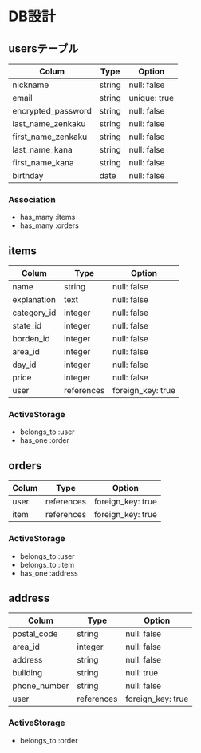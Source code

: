 # DB設計

##  usersテーブル

|     Colum          | Type   | Option       |
| -------------------|--------|--------------| 
| nickname           | string | null: false  |
| email              | string | unique: true |
| encrypted_password | string | null: false  |
| last_name_zenkaku  | string | null: false  |
| first_name_zenkaku | string | null: false  |
| last_name_kana     | string | null: false  |
| first_name_kana    | string | null: false  |
| birthday           | date   | null: false  |

### Association

- has_many :items
- has_many :orders

## items

| Colum       | Type          | Option            |
|-------------|---------------|-------------------|
| name        | string        | null: false       |
| explanation | text          | null: false       |
| category_id | integer       | null: false       |
| state_id    | integer       | null: false       |
| borden_id   | integer       | null: false       |
| area_id     | integer       | null: false       | 
| day_id      | integer       | null: false       |
| price       | integer       | null: false       |
| user        | references    | foreign_key: true |

### ActiveStorage

- belongs_to :user
- has_one :order

## orders

| Colum | Type       | Option            |
|-------|------------|-------------------|
| user  | references | foreign_key: true |
| item  | references | foreign_key: true |

### ActiveStorage

- belongs_to :user
- belongs_to :item
- has_one :address

## address

| Colum        | Type       | Option            |
|--------------|------------|-------------------|
| postal_code  | string     | null: false       |
| area_id      | integer    | null: false       |
| address      | string     | null: false       |
| building     | string     | null: true        |
| phone_number | string     | null: false       |
| user         | references | foreign_key: true |

### ActiveStorage

- belongs_to :order